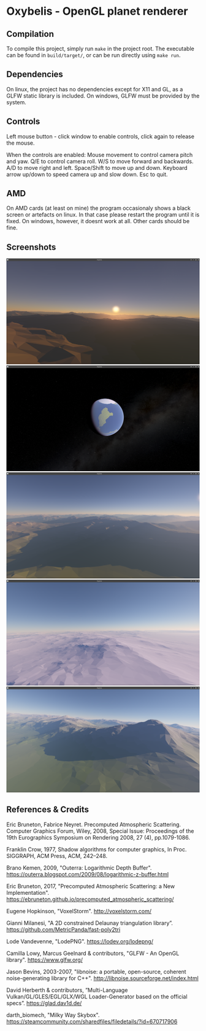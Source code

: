 # Oxybelis - OpenGL planet renderer

## Compilation

To compile this project, simply run `make` in the project root. The executable can be found in
`build/target/`, or can be run directly using `make run`.

## Dependencies

On linux, the project has no dependencies except for X11 and GL, as a GLFW static library is included.
On windows, GLFW must be provided by the system.

## Controls

Left mouse button - click window to enable controls, click again to release the mouse.

When the controls are enabled:
Mouse movement to control camera pitch and yaw.
Q/E to control camera roll.
W/S to move forward and backwards.
A/D to move right and left.
Space/Shift to move up and down.
Keyboard arrow up/down to speed camera up and slow down.
Esc to quit.

## AMD

On AMD cards (at least on mine) the program occasionaly shows a black screen or artefacts on linux. In that
case please restart the program until it is fixed. On windows, however, it doesnt work at all. Other cards should be
fine.

## Screenshots

![Evening](screenshots/evening.png)
![From Space](screenshots/from-space.png)
![Light Shafts](screenshots/light-shafts.png)
![Northpole](screenshots/northpole.png)
![Shadows](screenshots/shadows.png)

## References & Credits

Eric Bruneton, Fabrice Neyret. Precomputed Atmospheric Scattering. Computer Graphics
Forum, Wiley, 2008, Special Issue: Proceedings of the 19th Eurographics Symposium on Rendering
2008, 27 (4), pp.1079-1086.

Franklin Crow, 1977, Shadow algorithms for computer graphics, In Proc. SIGGRAPH, ACM Press, ACM, 242–248.

Brano Kemen, 2009, "Outerra: Logarithmic Depth Buffer".
    https://outerra.blogspot.com/2009/08/logarithmic-z-buffer.html

Eric Bruneton, 2017, "Precomputed Atmospheric Scattering: a New Implementation".
    https://ebruneton.github.io/precomputed_atmospheric_scattering/

Eugene Hopkinson, "VoxelStorm".
    http://voxelstorm.com/

Gianni Milanesi, "A 2D constrained Delaunay triangulation library”.
    https://github.com/MetricPanda/fast-poly2tri

Lode Vandevenne, "LodePNG".
    https://lodev.org/lodepng/

Camilla Lowy, Marcus Geelnard & contributors, "GLFW - An OpenGL library".
    https://www.glfw.org/

Jason Bevins, 2003-2007, "libnoise: a portable, open-source, coherent noise-generating library for C++".
    http://libnoise.sourceforge.net/index.html

David Herberth & contributors, ”Multi-Language Vulkan/GL/GLES/EGL/GLX/WGL Loader-Generator based on the official specs”.
    https://glad.dav1d.de/

darth_biomech, "Milky Way Skybox".
    https://steamcommunity.com/sharedfiles/filedetails/?id=670717906
